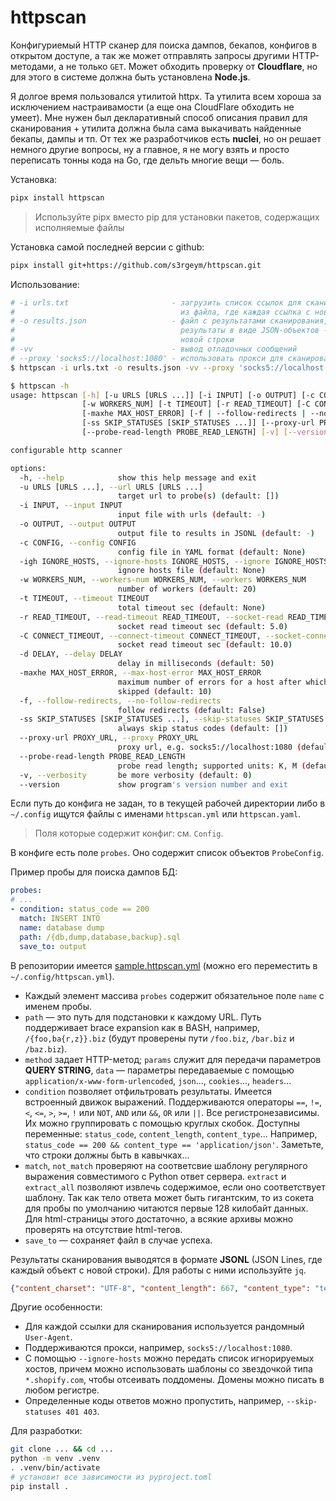 # httpscan

Конфигуриемый HTTP сканер для поиска дампов, бекапов, конфигов в открытом доступе, а так же может отправлять запросы другими HTTP-методами, а не только `GET`. Может обходить проверку от **Cloudflare**, но для этого в системе должна быть установлена **Node.js**.

Я долгое время пользовался утилитой httpx. Та утилита всем хороша за исключением настраивамости (а еще она CloudFlare обходить не умеет). Мне нужен был декларативный способ описания правил для сканирования + утилита должна была сама выкачивать найденные бекапы, дампы и тп. От тех же разработчиков есть **nuclei**, но он решает немного другие вопросы, ну а главное, я не могу взять и просто переписать тонны кода на Go, где дельть многие вещи — боль.

Установка:

```bash
pipx install httpscan
```

> Используйте pipx вместо pip для установки пакетов, содержащих исполняемые файлы

Установка самой последней версии с github:

```bash
pipx install git+https://github.com/s3rgeym/httpscan.git
```

Использование:

```bash
# -i urls.txt                       - загрузить список ссылок для сканирования
#                                     из файла, где каждая ссылка с новой строки
# -o results.json                   - файл с результатами сканирования, где
#                                     результаты в виде JSON-объектов - каждый с
#                                     новой строки
# -vv                               - вывод отладочных сообщений
# --proxy 'socks5://localhost:1080' - использовать прокси для сканирования
$ httpscan -i urls.txt -o results.json -vv --proxy 'socks5://localhost:1080'

$ httpscan -h
usage: httpscan [-h] [-u URLS [URLS ...]] [-i INPUT] [-o OUTPUT] [-c CONFIG] [-igh IGNORE_HOSTS]
                [-w WORKERS_NUM] [-t TIMEOUT] [-r READ_TIMEOUT] [-C CONNECT_TIMEOUT] [-d DELAY]
                [-maxhe MAX_HOST_ERROR] [-f | --follow-redirects | --no-follow-redirects]
                [-ss SKIP_STATUSES [SKIP_STATUSES ...]] [--proxy-url PROXY_URL]
                [--probe-read-length PROBE_READ_LENGTH] [-v] [--version]

configurable http scanner

options:
  -h, --help            show this help message and exit
  -u URLS [URLS ...], --url URLS [URLS ...]
                        target url to probe(s) (default: [])
  -i INPUT, --input INPUT
                        input file with urls (default: -)
  -o OUTPUT, --output OUTPUT
                        output file to results in JSONL (default: -)
  -c CONFIG, --config CONFIG
                        config file in YAML format (default: None)
  -igh IGNORE_HOSTS, --ignore-hosts IGNORE_HOSTS, --ignore IGNORE_HOSTS
                        ignore hosts file (default: None)
  -w WORKERS_NUM, --workers-num WORKERS_NUM, --workers WORKERS_NUM
                        number of workers (default: 20)
  -t TIMEOUT, --timeout TIMEOUT
                        total timeout sec (default: None)
  -r READ_TIMEOUT, --read-timeout READ_TIMEOUT, --socket-read READ_TIMEOUT, --read READ_TIMEOUT
                        socket read timeout sec (default: 5.0)
  -C CONNECT_TIMEOUT, --connect-timeout CONNECT_TIMEOUT, --socket-connect CONNECT_TIMEOUT, --connect CONNECT_TIMEOUT
                        socket read timeout sec (default: 10.0)
  -d DELAY, --delay DELAY
                        delay in milliseconds (default: 50)
  -maxhe MAX_HOST_ERROR, --max-host-error MAX_HOST_ERROR
                        maximum number of errors for a host after which other paths will be
                        skipped (default: 10)
  -f, --follow-redirects, --no-follow-redirects
                        follow redirects (default: False)
  -ss SKIP_STATUSES [SKIP_STATUSES ...], --skip-statuses SKIP_STATUSES [SKIP_STATUSES ...]
                        always skip status codes (default: [])
  --proxy-url PROXY_URL, --proxy PROXY_URL
                        proxy url, e.g. socks5://localhost:1080 (default: None)
  --probe-read-length PROBE_READ_LENGTH
                        probe read length; supported units: K, M (default: 128k)
  -v, --verbosity       be more verbosity (default: 0)
  --version             show program's version number and exit
```

Если путь до конфига не задан, то в текущей рабочей директории либо в `~/.config` ищутся файлы с именами `httpscan.yml` или `httpscan.yaml`.

> Поля которые содержит конфиг: см. `Config`.

В конфиге есть поле `probes`. Оно содержит список объектов `ProbeConfig`.

Пример пробы для поиска дампов БД:

```yaml
probes:
# ...
- condition: status_code == 200
  match: INSERT INTO
  name: database dump
  path: /{db,dump,database,backup}.sql
  save_to: output
```

В репозитории имеется [sample.httpscan.yml](./sample.httpscan.yml) (можно его переместить в `~/.config/httpscan.yml`).

* Каждый элемент массива `probes` содержит обязательное поле `name` с именем пробы.
* `path` — это путь для подстановки к каждому URL. Путь поддерживает brace expansion как в BASH, например, `/{foo,ba{r,z}}.biz` (будут проверены пути `/foo.biz`, `/bar.biz` и `/baz.biz`).
* `method` задает HTTP-метод; `params` служит для передачи параметров **QUERY STRING**, `data` — параметры передаваемые с помощью `application/x-www-form-urlencoded`, `json`..., `cookies`..., `headers`...
* `condition` позволяет отфильтровать результаты. Имеется встроенный движок выражений. Поддерживаются операторы `==`, `!=`, `<`, `<=`, `>`, `>=`, `!` или `NOT`, `AND` или `&&`, `OR` или `||`. Все регистронезависимы. Их можно группировать с помощью круглых скобок. Доступны переменные: `status_code`, `content_length`, `content_type`... Например, `status_code == 200 && content_type == 'application/json'`. Заметьте, что строки должны быть в кавычках...
* `match`, `not_match` проверяют на соответсвие шаблону регулярного выражения совместимого с Python ответ сервера. `extract` и `extract_all` позволяют извлечь содержимое, если оно соответствует шаблону. Так как тело ответа может быть гигантским, то из сокета для пробы по умолчанию читаются первые 128 килобайт данных. Для html-страницы этого достаточно, а всякие архивы можно проверять на отсутствие html-тегов.
* `save_to` ­— сохраняет файл в случае успеха.

Результаты сканирования выводятся в формате **JSONL** (JSON Lines, где каждый объект с новой строки). Для работы с ними используйте `jq`.

```json
{"content_charset": "UTF-8", "content_length": 667, "content_type": "text/html", "host": "<censored>", "http_version": "1.1", "input": "http://<censored>/", "probe_name": "server directory listing", "response_headers": {"Content-Encoding": "gzip", "Content-Length": "667", "Content-Type": "text/html;charset=UTF-8", "Date": "Fri, 12 Jul 2024 16:14:55 GMT", "Server": "Apache/2.4.25 (Debian)", "Vary": "Accept-Encoding"}, "status_code": 200, "status_reason": "OK", "url": "http://<censored>/includes/"}
```

Другие особенности:

* Для каждой ссылки для сканирования используется рандомный `User-Agent`.
* Поддерживаются прокси, например, `socks5://localhost:1080`.
* С помощью `--ignore-hosts` можно передать список игнорируемых хостов, причем можно использовать шаблоны со звездочкой типа `*.shopify.com`, чтобы отсеивать поддомены. Домены можно писать в любом регистре.
* Определенные коды ответов можно пропустить, например, `--skip-statuses 401 403`.

Для разработки:

```bash
git clone ... && cd ...
python -m venv .venv
. .venv/bin/activate
# установит все зависимости из pyproject.toml
pip install .
```
